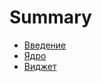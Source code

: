 # Summary

* [Введение](tutorial/vvedenie.md)
* [Ядро](tutorial/yadro.md)
* [Виджет](tutorial/yadro/vidzhet.md)

